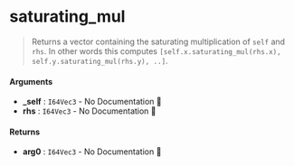 # saturating\_mul

>  Returns a vector containing the saturating multiplication of `self` and `rhs`.
>  In other words this computes `[self.x.saturating_mul(rhs.x), self.y.saturating_mul(rhs.y), ..]`.

#### Arguments

- **\_self** : `I64Vec3` \- No Documentation 🚧
- **rhs** : `I64Vec3` \- No Documentation 🚧

#### Returns

- **arg0** : `I64Vec3` \- No Documentation 🚧